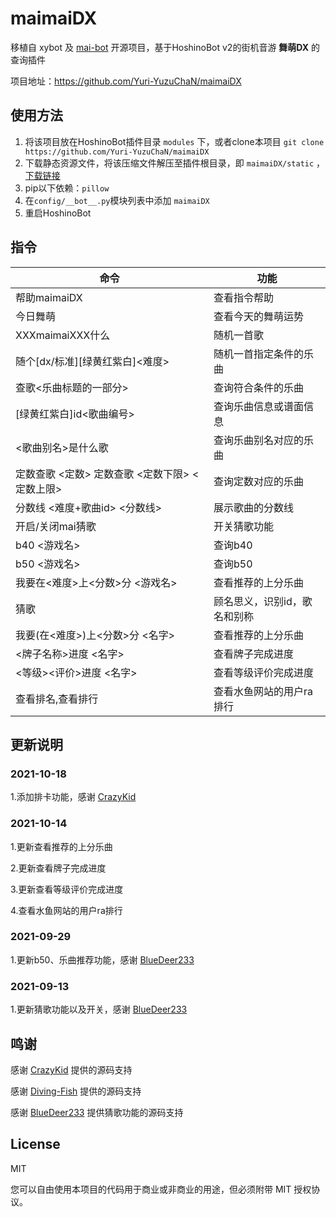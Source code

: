 # maimaiDX

移植自 xybot 及 [mai-bot](https://github.com/Diving-Fish/mai-bot) 开源项目，基于HoshinoBot v2的街机音游 **舞萌DX** 的查询插件

项目地址：https://github.com/Yuri-YuzuChaN/maimaiDX

## 使用方法

1. 将该项目放在HoshinoBot插件目录 `modules` 下，或者clone本项目 `git clone https://github.com/Yuri-YuzuChaN/maimaiDX`
2. 下载静态资源文件，将该压缩文件解压至插件根目录，即 `maimaiDX/static` ，[下载链接](https://www.diving-fish.com/maibot/static.zip)
3. pip以下依赖：`pillow`
4. 在`config/__bot__.py`模块列表中添加 `maimaiDX`
5. 重启HoshinoBot

## 指令

| 命令                                           | 功能                         |
| ---------------------------------------------- | ---------------------------- |
| 帮助maimaiDX                                   | 查看指令帮助                 |
| 今日舞萌                                       | 查看今天的舞萌运势           |
| XXXmaimaiXXX什么                               | 随机一首歌                   |
| 随个[dx/标准][绿黄红紫白]<难度>                | 随机一首指定条件的乐曲       |
| 查歌<乐曲标题的一部分>                         | 查询符合条件的乐曲           |
| [绿黄红紫白]id<歌曲编号>                       | 查询乐曲信息或谱面信息       |
| <歌曲别名>是什么歌                             | 查询乐曲别名对应的乐曲       |
| 定数查歌 <定数> 定数查歌 <定数下限> <定数上限> | 查询定数对应的乐曲           |
| 分数线 <难度+歌曲id> <分数线>                  | 展示歌曲的分数线             |
| 开启/关闭mai猜歌                               | 开关猜歌功能                 |
| b40 <游戏名>                                   | 查询b40                      |
| b50 <游戏名>                                   | 查询b50                      |
| 我要在<难度>上<分数>分 <游戏名>                | 查看推荐的上分乐曲           |
| 猜歌                                           | 顾名思义，识别id，歌名和别称 |
| 我要(在<难度>)上<分数>分 <名字>                | 查看推荐的上分乐曲           |
| <牌子名称>进度 <名字>                          | 查看牌子完成进度             |
| <等级><评价>进度 <名字>                        | 查看等级评价完成进度         |
| 查看排名,查看排行                              | 查看水鱼网站的用户ra排行     |

## 更新说明

### 2021-10-18

1.添加排卡功能，感谢 [CrazyKid](https://github.com/CrazyKid)

### 2021-10-14

1.更新查看推荐的上分乐曲

2.更新查看牌子完成进度

3.更新查看等级评价完成进度

4.查看水鱼网站的用户ra排行

### 2021-09-29

1.更新b50、乐曲推荐功能，感谢 [BlueDeer233](https://github.com/BlueDeer233) 

### 2021-09-13 

1.更新猜歌功能以及开关，感谢 [BlueDeer233](https://github.com/BlueDeer233) 


## 鸣谢

感谢 [CrazyKid](https://github.com/CrazyKid) 提供的源码支持

感谢 [Diving-Fish](https://github.com/Diving-Fish) 提供的源码支持

感谢 [BlueDeer233](https://github.com/BlueDeer233) 提供猜歌功能的源码支持

## License

MIT

您可以自由使用本项目的代码用于商业或非商业的用途，但必须附带 MIT 授权协议。

